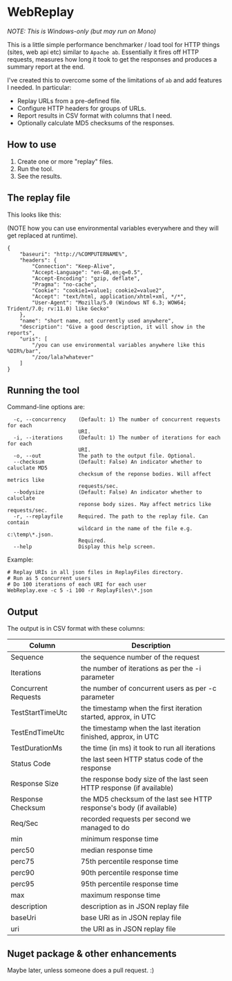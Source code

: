 # WebReplay

*NOTE: This is Windows-only (but may run on Mono)*


This is a little simple performance benchmarker / load tool for HTTP things (sites, web api etc)
similar to `Apache ab`. Essentially it fires off HTTP requests, measures how long it
took to get the responses and produces a summary report at the end.

I've created this to overcome some of the limitations of `ab` and add features I needed.
In particular:

- Replay URLs from a pre-defined file.
- Configure HTTP headers for groups of URLs.
- Report results in CSV format with columns that I need.
- Optionally calculate MD5 checksums of the responses.

## How to use

1. Create one or more "replay" files.
2. Run the tool.
3. See the results.


## The replay file

This looks like this:

(NOTE how you can use environmental variables everywhere and they will get replaced at runtime).

	{
	    "baseuri": "http://%COMPUTERNAME%", 
	    "headers": {
	        "Connection": "Keep-Alive", 
	        "Accept-Language": "en-GB,en;q=0.5", 
	        "Accept-Encoding": "gzip, deflate", 
	        "Pragma": "no-cache", 
	        "Cookie": "cookie1=value1; cookie2=value2", 
	        "Accept": "text/html, application/xhtml+xml, */*", 
	        "User-Agent": "Mozilla/5.0 (Windows NT 6.3; WOW64; Trident/7.0; rv:11.0) like Gecko"
	    }, 
	    "name": "short name, not currently used anywhere",
	    "description": "Give a good description, it will show in the reports",
	    "uris": [
	        "/you can use environmental variables anywhere like this %DIR%/bar", 
	        "/zoo/lala?whatever"
	    ]
	}


## Running the tool

Command-line options are:


	  -c, --concurrency    (Default: 1) The number of concurrent requests for each
	                       URI.
	  -i, --iterations     (Default: 1) The number of iterations for each for each
	                       URI.
	  -o, --out            The path to the output file. Optional.
	  --checksum           (Default: False) An indicator whether to caluclate MD5
	                       checksum of the reponse bodies. Will affect metrics like
	                       requests/sec.
	  --bodysize           (Default: False) An indicator whether to caluclate
	                       reponse body sizes. May affect metrics like requests/sec.
	  -r, --replayfile     Required. The path to the replay file. Can contain
	                       wildcard in the name of the file e.g. c:\temp\*.json.
	                       Required.
	  --help               Display this help screen.


Example:

	# Replay URIs in all json files in ReplayFiles directory.
	# Run as 5 concurrent users
	# Do 100 iterations of each URI for each user
	WebReplay.exe -c 5 -i 100 -r ReplayFiles\*.json

## Output

The output is in CSV format with these columns:

| Column              | Description                                                          |
|---------------------|----------------------------------------------------------------------|
| Sequence            | the sequence number of the request                                   |
| Iterations          | the number of iterations as per the -i parameter                     |
| Concurrent Requests | the number of concurrent users as per -c parameter                   |
| TestStartTimeUtc    | the timestamp when the first iteration started, approx, in UTC       |
| TestEndTimeUtc      | the timestamp when the last iteration finished, approx, in UTC       |
| TestDurationMs      | the time (in ms) it took to run all iterations                       |
| Status Code         | the last seen HTTP status code of the response                       |
| Response Size       | the response body size of the last seen HTTP response (if available) |
| Response Checksum   | the MD5 checksum of the last see HTTP response's body (if available) |
| Req/Sec             | recorded requests per second we managed to do                        |
| min                 | minimum response time                                                |
| perc50              | median response time                                                 |
| perc75              | 75th percentile response time                                        |
| perc90              | 90th percentile response time                                        |
| perc95              | 95th percentile response time                                        |
| max                 | maximum response time                                                |
| description         | description as in JSON replay file                                   |
| baseUri             | base URI as in JSON replay file                                      |
| uri                 | the URI as in JSON replay file                                       |



## Nuget package & other enhancements

Maybe later, unless someone does a pull request. :)





